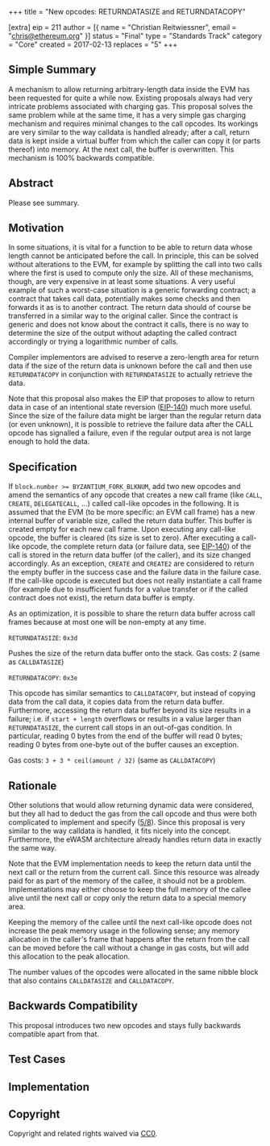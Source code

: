 +++
title = "New opcodes: RETURNDATASIZE and RETURNDATACOPY"

[extra]
eip = 211
author = [{ name = "Christian Reitwiessner", email = "chris@ethereum.org" }]
status = "Final"
type = "Standards Track"
category = "Core"
created = 2017-02-13
replaces = "5"
+++

## Simple Summary

A mechanism to allow returning arbitrary-length data inside the EVM has been requested for quite a while now. Existing proposals always had very intricate problems associated with charging gas. This proposal solves the same problem while at the same time, it has a very simple gas charging mechanism and requires minimal changes to the call opcodes. Its workings are very similar to the way calldata is handled already; after a call, return data is kept inside a virtual buffer from which the caller can copy it (or parts thereof) into memory. At the next call, the buffer is overwritten. This mechanism is 100% backwards compatible.

## Abstract

Please see summary.

## Motivation

In some situations, it is vital for a function to be able to return data whose length cannot be anticipated before the call. In principle, this can be solved without alterations to the EVM, for example by splitting the call into two calls where the first is used to compute only the size. All of these mechanisms, though, are very expensive in at least some situations. A very useful example of such a worst-case situation is a generic forwarding contract; a contract that takes call data, potentially makes some checks and then forwards it as is to another contract. The return data should of course be transferred in a similar way to the original caller. Since the contract is generic and does not know about the contract it calls, there is no way to determine the size of the output without adapting the called contract accordingly or trying a logarithmic number of calls.

Compiler implementors are advised to reserve a zero-length area for return data if the size of the return data is unknown before the call and then use `RETURNDATACOPY` in conjunction with `RETURNDATASIZE` to actually retrieve the data.

Note that this proposal also makes the EIP that proposes to allow to return data in case of an intentional state reversion ([EIP-140](./eip-140.md)) much more useful. Since the size of the failure data might be larger than the regular return data (or even unknown), it is possible to retrieve the failure data after the CALL opcode has signalled a failure, even if the regular output area is not large enough to hold the data.

## Specification

If `block.number >= BYZANTIUM_FORK_BLKNUM`, add two new opcodes and amend the semantics of any opcode that creates a new call frame (like `CALL`, `CREATE`, `DELEGATECALL`, ...) called call-like opcodes in the following. It is assumed that the EVM (to be more specific: an EVM call frame) has a new internal buffer of variable size, called the return data buffer. This buffer is created empty for each new call frame. Upon executing any call-like opcode, the buffer is cleared (its size is set to zero). After executing a call-like opcode, the complete return data (or failure data, see [EIP-140](./eip-140.md)) of the call is stored in the return data buffer (of the caller), and its size changed accordingly. As an exception, `CREATE` and `CREATE2` are considered to return the empty buffer in the success case and the failure data in the failure case. If the call-like opcode is executed but does not really instantiate a call frame (for example due to insufficient funds for a value transfer or if the called contract does not exist), the return data buffer is empty.

As an optimization, it is possible to share the return data buffer across call frames because at most one will be non-empty at any time.

`RETURNDATASIZE`: `0x3d`

Pushes the size of the return data buffer onto the stack.
Gas costs: 2 (same as `CALLDATASIZE`)

`RETURNDATACOPY`: `0x3e`

This opcode has similar semantics to `CALLDATACOPY`, but instead of copying data from the call data, it copies data from the return data buffer. Furthermore, accessing the return data buffer beyond its size results in a failure; i.e. if `start + length` overflows or results in a value larger than `RETURNDATASIZE`, the current call stops in an out-of-gas condition. In particular, reading 0 bytes from the end of the buffer will read 0 bytes; reading 0 bytes from one-byte out of the buffer causes an exception.

Gas costs: `3 + 3 * ceil(amount / 32)` (same as `CALLDATACOPY`)

## Rationale

Other solutions that would allow returning dynamic data were considered, but they all had to deduct the gas from the call opcode and thus were both complicated to implement and specify ([5/8](https://github.com/ethereum/EIPs/issues/8)). Since this proposal is very similar to the way calldata is handled, it fits nicely into the concept. Furthermore, the eWASM architecture already handles return data in exactly the same way.

Note that the EVM implementation needs to keep the return data until the next call or the return from the current call. Since this resource was already paid for as part of the memory of the callee, it should not be a problem. Implementations may either choose to keep the full memory of the callee alive until the next call or copy only the return data to a special memory area.

Keeping the memory of the callee until the next call-like opcode does not increase the peak memory usage in the following sense; any memory allocation in the caller's frame that happens after the return from the call can be moved before the call without a change in gas costs, but will add this allocation to the peak allocation.

The number values of the opcodes were allocated in the same nibble block that also contains `CALLDATASIZE` and `CALLDATACOPY`.

## Backwards Compatibility

This proposal introduces two new opcodes and stays fully backwards compatible apart from that.

## Test Cases

## Implementation

## Copyright
Copyright and related rights waived via [CC0](https://creativecommons.org/publicdomain/zero/1.0/).
